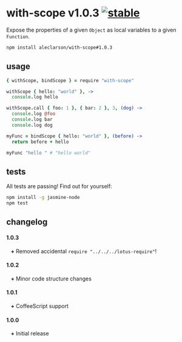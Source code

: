 
# with-scope v1.0.3 [![stable](http://badges.github.io/stability-badges/dist/stable.svg)](http://github.com/badges/stability-badges)

Expose the properties of a given `Object` as local variables to a given `Function`.

```sh
npm install aleclarson/with-scope#1.0.3
```

usage
-----

```CoffeeScript
{ withScope, bindScope } = require "with-scope"

withScope { hello: "world" }, ->
  console.log hello

withScope.call { foo: 1 }, { bar: 2 }, 3, (dog) ->
  console.log @foo
  console.log bar
  console.log dog

myFunc = bindScope { hello: "world" }, (before) ->
  return before + hello

myFunc "hello " # "hello world"
```

tests
-----

All tests are passing! Find out for yourself:

```sh
npm install -g jasmine-node
npm test
```

changelog
---------

#### 1.0.3

&nbsp;&nbsp;
**\+** Removed accidental `require "../../../lotus-require"`!

#### 1.0.2

&nbsp;&nbsp;
**\+** Minor code structure changes

#### 1.0.1

&nbsp;&nbsp;
**\+** CoffeeScript support

#### 1.0.0

&nbsp;&nbsp;
**\+** Initial release
